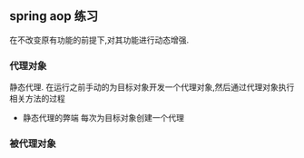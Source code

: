 ## spring aop 练习
在不改变原有功能的前提下,对其功能进行动态增强.

### 代理对象
静态代理.
在运行之前手动的为目标对象开发一个代理对象,然后通过代理对象执行相关方法的过程
* 静态代理的弊端
每次为目标对象创建一个代理
### 被代理对象 

